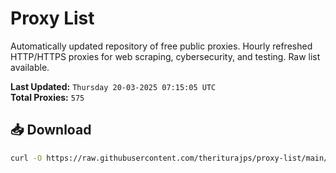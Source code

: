# Proxy List

Automatically updated repository of free public proxies. Hourly refreshed HTTP/HTTPS proxies for web scraping, cybersecurity, and testing. Raw list available.

**Last Updated:** `Thursday 20-03-2025 07:15:05 UTC`  
**Total Proxies:** `575`

## 📥 Download
```bash
curl -O https://raw.githubusercontent.com/theriturajps/proxy-list/main/proxies.txt
